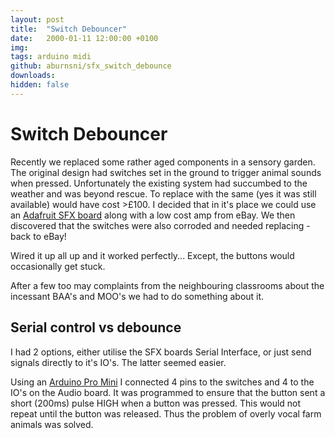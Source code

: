 ```yaml
---
layout: post
title:  "Switch Debouncer"
date:   2000-01-11 12:00:00 +0100
img: 
tags: arduino midi
github: aburnsni/sfx_switch_debounce
downloads:
hidden: false
---
```

# Switch Debouncer

Recently we replaced some rather aged components in a sensory garden.  The original design had switches set in the ground to trigger animal sounds when pressed.  Unfortunately the existing system had succumbed to the weather and was beyond rescue.  To replace with the same (yes it was still available) would have cost >£100.
I decided that in it's place we could use an [Adafruit SFX board][adafruit_sfx] along with a low cost amp from eBay.
We then discovered that the switches were also corroded and needed replacing - back to eBay!

Wired it up all up and it worked perfectly... Except, the buttons would occasionally get stuck.

After a few too may complaints from the neighbouring classrooms about the incessant BAA's and MOO's we had to do something about it.

## Serial control vs debounce

I had 2 options, either utilise the SFX boards Serial Interface, or just send signals directly to it's IO's.  The latter seemed easier.

Using an [Arduino Pro Mini][arduino_pro_mini] I connected 4 pins to the switches and 4 to the IO's on the Audio board.
It was programmed to ensure that the button sent a short (200ms) pulse HIGH when a button was pressed.  This would not repeat until the button was released.  Thus the problem of overly vocal farm animals was solved.

[adafruit_sfx]: https://www.adafruit.com/product/2341
[arduino_pro_mini]: https://store.arduino.cc/arduino-pro-mini